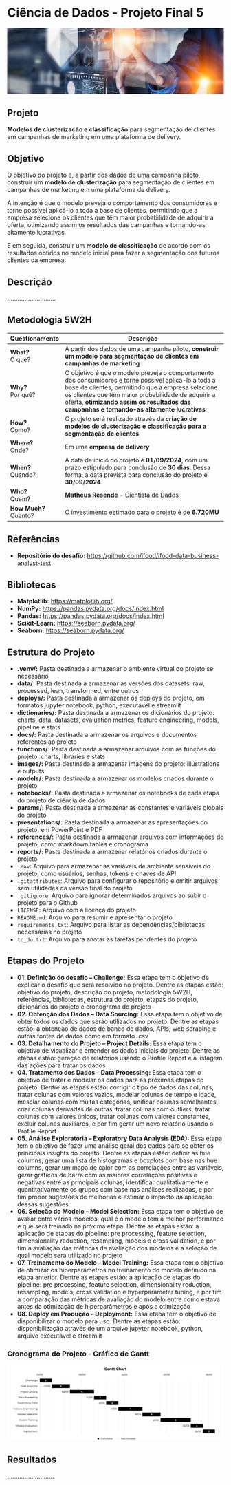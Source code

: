 # Ciência de Dados - Projeto Final 5

![Wallpaper](images/illustrations/wallpaper.png)

## Projeto
**Modelos de clusterização e classificação** para segmentação de clientes em campanhas de marketing em uma plataforma de delivery.


## Objetivo
O objetivo do projeto é, a partir dos dados de uma campanha piloto, construir um **modelo de clusterização** para segmentação de clientes em campanhas de marketing em uma plataforma de delivery. <br>

A intenção é que o modelo preveja o comportamento dos consumidores e torne possível aplicá-lo a toda a base de clientes, permitindo que a empresa selecione os clientes que têm maior probabilidade de adquirir a oferta, otimizando assim os resultados das campanhas e tornando-as altamente lucrativas. <br>

E em seguida, construir um **modelo de classificação** de acordo com os resultados obtidos no modelo inicial para fazer a segmentação dos futuros clientes da empresa.


## Descrição
............................


## Metodologia 5W2H
|**Questionamento**       |**Descrição**|
|-------------------------|-------------|
|**What?**<br>O que?      | A partir dos dados de uma campanha piloto, **construir um modelo para segmentação de clientes em campanhas de marketing** |
|**Why?**<br>Por quê?     | O objetivo é que o modelo preveja o comportamento dos consumidores e torne possível aplicá-lo a toda a base de clientes, permitindo que a empresa selecione os clientes que têm maior probabilidade de adquirir a oferta, **otimizando assim os resultados das campanhas e tornando-as altamente lucrativas** |
|**How?**<br>Como?        | O projeto será realizado através da **criação de modelos de clusterização e classificação para a segmentação de clientes** |
|**Where?**<br>Onde?      | Em uma **empresa de delivery** |
|**When?**<br>Quando?     | A data de início do projeto é **01/09/2024**, com um prazo estipulado para conclusão de **30 dias**. Dessa forma, a data prevista para conclusão do projeto é **30/09/2024** |
|**Who?**<br>Quem?        | **Matheus Resende** - Cientista de Dados |
|**How Much?**<br>Quanto? | O investimento estimado para o projeto é de **6.720MU** |


## Referências
- **Repositório do desafio:** https://github.com/ifood/ifood-data-business-analyst-test


## Bibliotecas
- **Matplotlib:** https://matplotlib.org/
- **NumPy:** https://pandas.pydata.org/docs/index.html
- **Pandas:** https://pandas.pydata.org/docs/index.html
- **Scikit-Learn:** https://seaborn.pydata.org/
- **Seaborn:** https://seaborn.pydata.org/


## Estrutura do Projeto
- **.venv/:** Pasta destinada a armazenar o ambiente virtual do projeto se necessário
- **data/:** Pasta destinada a armazenar as versões dos datasets: raw, processed, lean, transformed, entre outros
- **deploys/:** Pasta destinada a armazenar os deploys do projeto, em formatos jupyter notebook, python, executável e streamlit
- **dictionaries/:** Pasta destinada a armazenar os dicionários do projeto: charts, data, datasets, evaluation metrics, feature engineering, models, pipeline e stats
- **docs/:** Pasta destinada a armazenar os arquivos e documentos referentes ao projeto
- **functions/:** Pasta destinada a armazenar arquivos com as funções do projeto: charts, libraries e stats
- **images/:** Pasta destinada a armazenar imagens do projeto: illustrations e outputs
- **models/:** Pasta destinada a armazenar os modelos criados durante o projeto
- **notebooks/:** Pasta destinada a armazenar os notebooks de cada etapa do projeto de ciência de dados
- **params/:** Pasta destinada a armazenar as constantes e variáveis globais do projeto
- **presentations/:** Pasta destinada a armazenar as apresentações do projeto, em PowerPoint e PDF
- **references/:** Pasta destinada a armazenar arquivos com informações do projeto, como markdown tables e cronograma
- **reports/:** Pasta destinada a armazenar relatórios criados durante o projeto
- `.env`: Arquivo para armazenar as variáveis de ambiente sensíveis do projeto, como usuários, senhas, tokens e chaves de API
- `.gitattributes`: Arquivo para configurar o repositório e omitir arquivos sem utilidades da versão final do projeto
- `.gitignore`: Arquivo para ignorar determinados arquivos ao subir o projeto para o Github
- `LICENSE`: Arquivo com a licença do projeto
- `README.md`: Arquivo para resumir e apresentar o projeto
- `requirements.txt`: Arquivo para listar as dependências/bibliotecas necessárias no projeto
- `to_do.txt`: Arquivo para anotar as tarefas pendentes do projeto


## Etapas do Projeto
- **01. Definição do desafio – Challenge:** Essa etapa tem o objetivo de explicar o desafio que será resolvido no projeto. Dentre as etapas estão: objetivo do projeto, descrição do projeto, metodologia 5W2H, referências, bibliotecas, estrutura do projeto, etapas do projeto, dicionários do projeto e cronograma do projeto
- **02. Obtenção dos Dados – Data Sourcing:** Essa etapa tem o objetivo de obter todos os dados que serão utilizados no projeto. Dentre as etapas estão: a obtenção de dados de banco de dados, APIs, web scraping e outras fontes de dados como em formato .csv
- **03. Detalhamento do Projeto – Project Details:** Essa etapa tem o objetivo de visualizar e entender os dados iniciais do projeto. Dentre as etapas estão: geração de relatórios usando o Profile Report e a listagem das ações para tratar os dados
- **04. Tratamento dos Dados – Data Processing:** Essa etapa tem o objetivo de tratar e modelar os dados para as próximas etapas do projeto. Dentre as etapas estão: corrigir o tipo de dados das colunas, tratar colunas com valores vazios, modelar colunas de tempo e idade, mesclar colunas com muitas categorias, unificar colunas semelhantes, criar colunas derivadas de outras, tratar colunas com outliers, tratar colunas com valores únicos, tratar colunas com valores constantes, excluir colunas auxiliares, e por fim gerar um novo relatório usando o Profile Report
- **05. Análise Exploratória – Exploratory Data Analysis (EDA):** Essa etapa tem o objetivo de fazer uma análise geral dos dados para se obter os principais insights do projeto. Dentre as etapas estão: definir as hue columns, gerar uma lista de histogramas e boxplots com base nas hue columns, gerar um mapa de calor com as correlações entre as variáveis, gerar gráficos de barra com as maiores correlações positivas e negativas entre as principais colunas, identificar qualitativamente e quantitativamente os grupos com base nas análises realizadas, e por fim propor sugestões de melhorias e estimar o impacto da aplicação dessas sugestões
- **06. Seleção do Modelo – Model Selection:** Essa etapa tem o objetivo de avaliar entre vários modelos, qual é o modelo tem a melhor performance e que será treinado na próxima etapa. Dentre as etapas estão: a aplicação de etapas do pipeline: pre processing, feature selection, dimensionality reduction, resampling, models e cross validation, e por fim a avaliação das métricas de avaliação dos modelos e a seleção de qual modelo será utilizado no projeto 
- **07. Treinamento do Modelo – Model Training:** Essa etapa tem o objetivo de otimizar os hiperparâmetros no treinamento do modelo definido na etapa anterior. Dentre as etapas estão: a aplicação de etapas do pipeline: pre processing, feature selection, dimensionality reduction, resampling, models, cross validation e hyperparameter tuning, e por fim a comparação das métricas de avaliação do modelo entre como estava antes da otimização de hiperparâmetros e após a otimização
- **08. Deploy em Produção – Deployment:** Essa etapa tem o objetivo de disponibilizar o modelo para uso. Dentre as etapas estão: disponibilização através de um arquivo jupyter notebook, python, arquivo executável e streamlit


### Cronograma do Projeto - Gráfico de Gantt

![Schedule](images/outputs/schedule.png)


## Resultados
...........................
